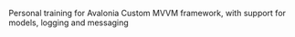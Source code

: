 Personal training for Avalonia
Custom MVVM framework, with support for models, logging and messaging
